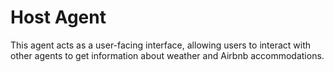 # Host Agent

This agent acts as a user-facing interface, allowing users to interact with other agents to get information about weather and Airbnb accommodations.
